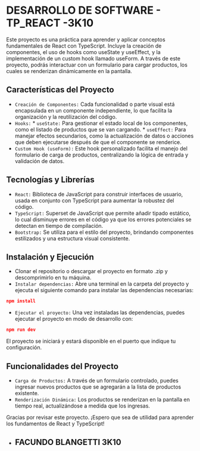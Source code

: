 # DESARROLLO DE SOFTWARE - TP_REACT -3K10

Este proyecto es una práctica para aprender y aplicar conceptos fundamentales de React con TypeScript. Incluye la creación de componentes, el uso de hooks como useState y useEffect, y la implementación de un custom hook llamado useForm. A través de este proyecto, podrás interactuar con un formulario para cargar productos, los cuales se renderizan dinámicamente en la pantalla.

## Características del Proyecto
* `Creación de Componentes:` Cada funcionalidad o parte visual está encapsulada en un componente independiente, lo que facilita la organización y la reutilización del código.
* `Hooks:`
        * `useState:` Para gestionar el estado local de los componentes, como el listado de productos que se van cargando.
        * `useEffect:` Para manejar efectos secundarios, como la actualización de datos o acciones que deben ejecutarse después de que el componente se renderice.
* `Custom Hook (useForm):` Este hook personalizado facilita el manejo del formulario de carga de productos, centralizando la lógica de entrada y validación de datos.
## Tecnologías y Librerías
* `React:` Biblioteca de JavaScript para construir interfaces de usuario, usada en conjunto con TypeScript para aumentar la robustez del código.
* `TypeScript:` Superset de JavaScript que permite añadir tipado estático, lo cual disminuye errores en el código ya que los errores potenciales se detectan en tiempo de compilación.
* `Bootstrap:` Se utiliza para el estilo del proyecto, brindando componentes estilizados y una estructura visual consistente.
## Instalación y Ejecución
* Clonar el repositorio o descargar el proyecto en formato .zip y descomprimirlo en tu máquina.
* `Instalar dependencias:` Abre una terminal en la carpeta del proyecto y ejecuta el siguiente comando para instalar las dependencias necesarias:
```json
npm install
```
* `Ejecutar el proyecto:` Una vez instaladas las dependencias, puedes ejecutar el proyecto en modo de desarrollo con:
```json
npm run dev
```
El proyecto se iniciará y estará disponible  en el puerto que indique tu configuración.

## Funcionalidades del Proyecto
* `Carga de Productos:` A través de un formulario controlado, puedes ingresar nuevos productos que se agregarán a la lista de productos existente.
* `Renderización Dinámica:` Los productos se renderizan en la pantalla en tiempo real, actualizándose a medida que los ingresas.


Gracias por revisar este proyecto. ¡Espero que sea de utilidad para aprender los fundamentos de React y TypeScript! 

* ## FACUNDO BLANGETTI 3K10